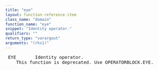 ```yaml
---
title: "eye"
layout: function-reference-item
class_name: "domain"
function_name: "eye"
snippet: "Identity operator."
qualifiers: ""
return_type: "varargout"
arguments: "(rhs1)"
---
```


<pre class="help-text"> EYE       Identity operator.
    This function is deprecated. Use OPERATORBLOCK.EYE.
</pre>